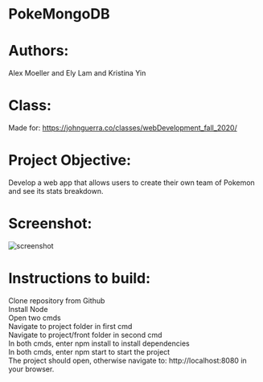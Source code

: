 # PokeMongoDB
# Authors: 
Alex Moeller and Ely Lam and Kristina Yin
# Class:
Made for: https://johnguerra.co/classes/webDevelopment_fall_2020/
# Project Objective: 
Develop a web app that allows users to create their own team of Pokemon and see its stats breakdown.
# Screenshot:
![screenshot](/front/public/images/pokeScreenshot.png)
# Instructions to build:
  Clone repository from Github\
  Install Node\
  Open two cmds\
  Navigate to project folder in first cmd\
  Navigate to project/front folder in second cmd\
  In both cmds, enter npm install to install dependencies\
  In both cmds, enter npm start to start the project\
  The project should open, otherwise navigate to: http://localhost:8080 in your browser.
